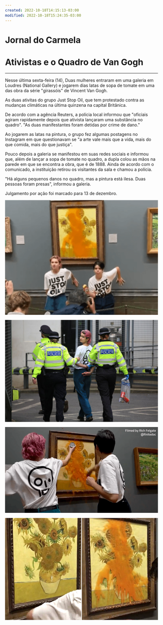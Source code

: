 ```yaml
---
created: 2022-10-18T14:15:13-03:00
modified: 2022-10-18T15:24:35-03:00
---
```


# Jornal do Carmela

# **Ativistas e o Quadro de Van Gogh**
---

Nesse última sexta-feira (14), Duas mulheres entraram em uma galeria em Loudres (National Gallery)  e jogarem dias latas de sopa de tomate em uma das obra da série "girassóis" de Vincent Van Gogh.

As duas ativitas do grupo Just Stop Oil, que tem protestado contra as mudanças climáticas na última quinzena na capital Britânica.

De acordo com a agência Reuters, a polícia local informou que "oficiais agiram rapidamente depois que ativista lançaram uma substância no quadro". "As duas manifestantes foram detidas por crime de dano."

Ao jogarem as latas na pintura, o grupo fez algumas postagens no Instagram em que questionavam se "a arte vale mais que a vida, mais do que comida, mais do que justiça".

Pouco depois a galeria se manifestou em suas redes sociais e informou que, além de lançar a sopa de tomate no quadro, a dupla colou as mãos na parede em que se encontra a obra, que é de 1888. Ainda de acordo com o comunicado, a instituição retirou os visitantes da sala e chamou a polícia.

"Há alguns pequenos danos no quadro, mas a pintura está ilesa. Duas pessoas foram presas", informou a galeria.

Julgamento por ação foi marcado para 13 de dezembro.


![Image](./916062d91471aef4c04886fb7f70cf4b.png) 

![Image](./321d0969808c6f93a887a87f99a51145.jpg) 

![Image](./7a09086cadc696ec9d5b40b1bd3473ef.png) 

![Image](./8a4fc1ef27dce92fc38661801223aed6.jpg)
